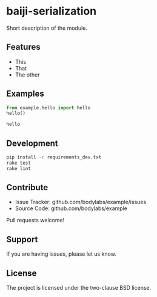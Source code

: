 baiji-serialization
===================

Short description of the module.


Features
--------

- This
- That
- The other


Examples
--------

```py
from example.hello import hello
hello()
```

```sh
hello
```


Development
-----------

```sh
pip install -r requirements_dev.txt
rake test
rake lint
```


Contribute
----------

- Issue Tracker: github.com/bodylabs/example/issues
- Source Code: github.com/bodylabs/example

Pull requests welcome!


Support
-------

If you are having issues, please let us know.


License
-------

The project is licensed under the two-clause BSD license.
